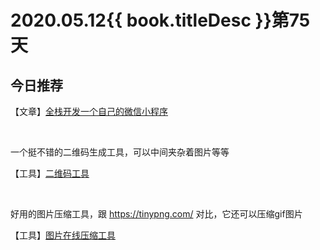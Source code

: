 # 2020.05.12{{ book.titleDesc }}第75天


## 今日推荐

【文章】[全栈开发一个自己的微信小程序](https://juejin.im/post/5eb607086fb9a04340659397)

<br />

一个挺不错的二维码生成工具，可以中间夹杂着图片等等

【工具】[二维码工具](http://www.jsons.cn/qclogo/)

<br />

好用的图片压缩工具，跟 https://tinypng.com/ 对比，它还可以压缩gif图片 

【工具】[图片在线压缩工具](https://www.iloveimg.com/zh-cn/compress-image)
